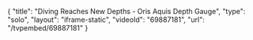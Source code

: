 {
    "title": "Diving Reaches New Depths - Oris Aquis Depth Gauge",
    "type": "solo",
    "layout": "iframe-static",
    "videoId": "69887181",
    "url": "\/tvpembed\/69887181"
}